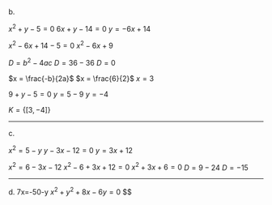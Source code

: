 b. 

$x^2 + y - 5 = 0$
$6x+y-14=0$
$y = -6x + 14$

$x^2 -6x + 14 - 5 = 0$
$x^2 - 6x + 9$


$D = b^2-4ac$
$D = 36 - 36$
$D = 0$

$x = \frac{-b}{2a}$
$x = \frac{6}{2}$
$x = 3$

$9+y-5=0$
$y=5-9$
$y=-4$

$K = \{[3,-4]\}$

---

c.

$x^2=5-y$
$y-3x-12=0$
$y=3x+12$

$x^2 = 6 -3x-12$
$x^2-6+3x+12=0$
$x^2+3x+6=0$
$D = 9-24$
$D = -15$

---

d.
7x=-50-y
$x^2+y^2+8x-6y=0$
$$



